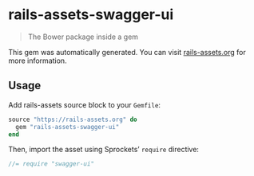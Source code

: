 # rails-assets-swagger-ui

> The Bower package inside a gem

This gem was automatically generated. You can visit [rails-assets.org](https://rails-assets.org) for more information.

## Usage

Add rails-assets source block to your `Gemfile`:

```ruby
source "https://rails-assets.org" do
  gem "rails-assets-swagger-ui"
end

```

Then, import the asset using Sprockets’ `require` directive:

```js
//= require "swagger-ui"
```
